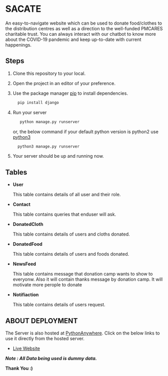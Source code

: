 # SACATE

An easy-to-navigate website which can be used to donate food/clothes to the distribution centres as well as a direction to the well-funded PMCARES charitable trust. You can always interact with our chatbot to know more about the COVID-19 pandemic and keep up-to-date with current happenings.

## Steps

1. Clone this repository to your local.

2. Open the project in an editor of your preference.

3. Use the package manager [pip](https://pip.pypa.io/en/stable/) to install dependencies.

    ```bash
      pip install django
    ```

4. Run your server

    ```bash
       python manage.py runserver
    ```

    or, the below command if your default python version is python2 use [python3](https://www.python.org/downloads/)

    ```bash
      python3 manage.py runserver
    ```

5. Your server should be up and running now.

## Tables

-   **User**

    This table contains details of all user and their role.

-   **Contact**

    This table contains queries that enduser will ask.

-   **DonatedCloth**

    This table contains details of users and cloths donated.

-   **DonatedFood**

    This table contains details of users and foods donated.

-   **NewsFeed**

    This table contains message that donation camp wants to show to everyonw. Also it will contain thanks message by donation camp. It will motivate more perople to donate

-   **Notifiaction**

    This table contains details of users request.

## ABOUT DEPLOYMENT

The Server is also hosted at [PythonAnywhere](https://www.pythonanywhere.com/). Click on the below links to use it directly from the hosted server.

-   [Live Website](http://sac.pythonanywhere.com/)

**_Note : All Data being used is dummy data._**

**Thank You :)**
